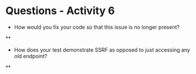 # Questions - Activity 6

- How would you fix your code so that this issue is no longer present?

**

- How does your test demonstrate SSRF as opposed to just accessing any old endpoint?

**